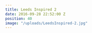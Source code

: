 ```yaml
---
title: Leeds Inspired 2
date: 2016-09-28 22:52:00 Z
position: 40
image: "/uploads/LeedsInspired-2.jpg"
---
```


